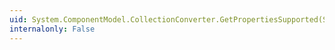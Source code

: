```yaml
---
uid: System.ComponentModel.CollectionConverter.GetPropertiesSupported(System.ComponentModel.ITypeDescriptorContext)
internalonly: False
---
```

